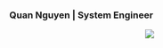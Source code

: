 ### Quan Nguyen | System Engineer

<p align="center">
  <img src="https://github-readme-stats.vercel.app/api?username=quannguyen-dev&show_icons=true&theme=radical" />
</p>

